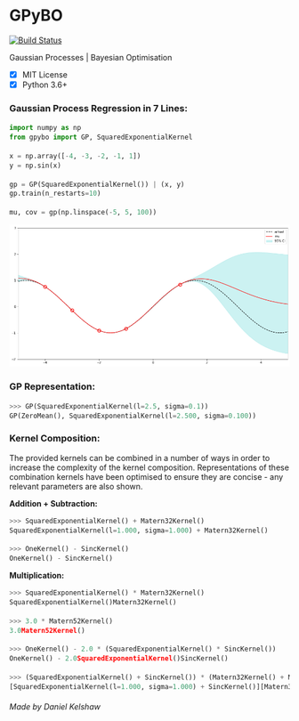 # GPyBO

[![Build Status](https://travis-ci.org/danielkelshaw/GPyBO.svg?branch=master)](https://travis-ci.org/danielkelshaw/GPyBO)

Gaussian Processes | Bayesian Optimisation

- [x] MIT License
- [x] Python 3.6+

### **Gaussian Process Regression in 7 Lines:**

```python
import numpy as np
from gpybo import GP, SquaredExponentialKernel

x = np.array([-4, -3, -2, -1, 1])
y = np.sin(x)

gp = GP(SquaredExponentialKernel()) | (x, y)
gp.train(n_restarts=10)

mu, cov = gp(np.linspace(-5, 5, 100))
```

![GP Example](./media/gp_example.png)

### **GP Representation:**

```python
>>> GP(SquaredExponentialKernel(l=2.5, sigma=0.1))
GP(ZeroMean(), SquaredExponentialKernel(l=2.500, sigma=0.100))
```

### **Kernel Composition:**
The provided kernels can be combined in a number of ways in order to increase
the complexity of the kernel composition. Representations of these combination
kernels have been optimised to ensure they are concise - any relevant parameters
are also shown. 

**Addition + Subtraction:**

```python
>>> SquaredExponentialKernel() + Matern32Kernel()
SquaredExponentialKernel(l=1.000, sigma=1.000) + Matern32Kernel()

>>> OneKernel() - SincKernel()
OneKernel() - SincKernel()
```

**Multiplication:**

```python
>>> SquaredExponentialKernel() * Matern32Kernel()
SquaredExponentialKernel()Matern32Kernel()

>>> 3.0 * Matern52Kernel()
3.0Matern52Kernel()

>>> OneKernel() - 2.0 * (SquaredExponentialKernel() * SincKernel())
OneKernel() - 2.0SquaredExponentialKernel()SincKernel()

>>> (SquaredExponentialKernel() + SincKernel()) * (Matern32Kernel() + Matern52Kernel())
[SquaredExponentialKernel(l=1.000, sigma=1.000) + SincKernel()][Matern32Kernel() + Matern52Kernel()]
```

###### Made by Daniel Kelshaw
